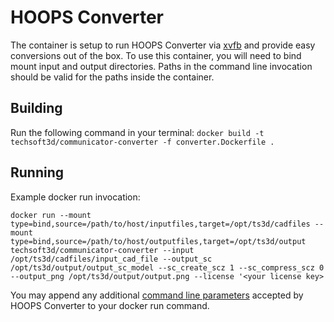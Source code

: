 # HOOPS Converter
The container is setup to run HOOPS Converter via [xvfb](https://en.wikipedia.org/wiki/Xvfb) and provide easy conversions out of the box. To use this container, you will need to bind mount input and output directories. Paths in the command line invocation should be valid for the paths inside the container.

## Building
Run the following command in your terminal: `docker build -t techsoft3d/communicator-converter -f converter.Dockerfile .`

## Running
Example docker run invocation:
```
docker run --mount type=bind,source=/path/to/host/inputfiles,target=/opt/ts3d/cadfiles --mount type=bind,source=/path/to/host/outputfiles,target=/opt/ts3d/output techsoft3d/communicator-converter --input /opt/ts3d/cadfiles/input_cad_file --output_sc /opt/ts3d/output/output_sc_model --sc_create_scz 1 --sc_compress_scz 0 --output_png /opt/ts3d/output/output.png --license '<your license key>
```

You may append any additional [command line parameters](https://docs.techsoft3d.com/communicator/latest/build/authoring-command-line-options.html) accepted by HOOPS Converter to your docker run command.
